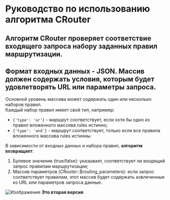 # Руководство по использованию алгоритма CRouter

**Алгоритм CRouter** проверяет соответствие входящего запроса набору заданных 
правил маршрутизации.
---
Формат входных данных - **JSON**. Массив должен содержать условия, которым 
будет удовлетворять URL или параметры запроса.
---
Основной уровень массива может содержать один или несколько наборов правил.  
Каждый набор правил имеет свой тип, например: 

- `{'type': 'or'}` - маршрут соответствует, если хотя бы одно из правил вложенного массива rules истинно;
- `{'type': 'and'}` - маршрут соответствует, только если все правила вложенного массива rules истинны.

В зависимости от входных данных и набора правил, **алгоритм возвращает**:

1. Булевое значение (true/false): указывает, соответствует ли входящий запрос 
правилам маршрутизации;
2. Массив параметров (CRouter::$routing_parameters): если запрос соответствует 
правилам, этот массив будет содержать извлеченные из URL или параметров запроса 
данные.

![Изображение](https://docs.kentico.com/docsassets/k8/configuring-page-urls/URL_Processing.png)
**Это вторая версия**